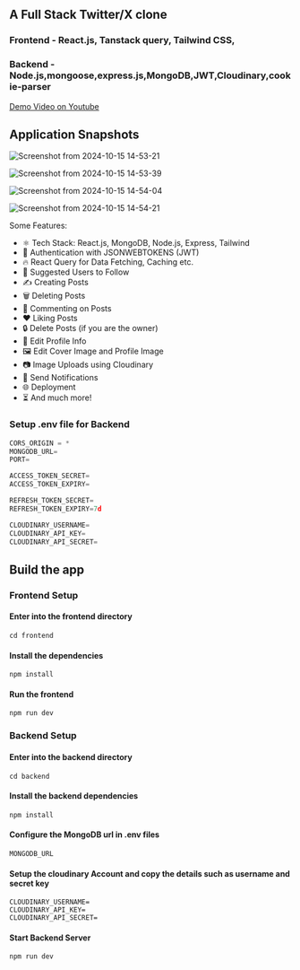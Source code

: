 ## A Full Stack Twitter/X clone


### Frontend - React.js, Tanstack query, Tailwind CSS,
### Backend - Node.js,mongoose,express.js,MongoDB,JWT,Cloudinary,cookie-parser


[Demo Video on Youtube](https://www.youtube.com/watch?v=vxokhyoUTbY&t=146s)  

## Application Snapshots 
![Screenshot from 2024-10-15 14-53-21](https://github.com/user-attachments/assets/412f95b9-2ca2-46a8-bf6a-8eb26eb3e8f9)

![Screenshot from 2024-10-15 14-53-39](https://github.com/user-attachments/assets/7b53efa3-d50c-4a1b-8418-bbe669861bbd)

![Screenshot from 2024-10-15 14-54-04](https://github.com/user-attachments/assets/990c9568-e0b7-43dd-8e62-e510eb2394f0)

![Screenshot from 2024-10-15 14-54-21](https://github.com/user-attachments/assets/d32ddf4b-0f72-422b-8a1b-3c0c66cff49a)


Some Features:

-   ⚛️ Tech Stack: React.js, MongoDB, Node.js, Express, Tailwind
-   🔐 Authentication with JSONWEBTOKENS (JWT)
-   🔥 React Query for Data Fetching, Caching etc.
-   👥 Suggested Users to Follow
-   ✍️ Creating Posts
-   🗑️ Deleting Posts
-   💬 Commenting on Posts
-   ❤️ Liking Posts
-   🔒 Delete Posts (if you are the owner)
-   📝 Edit Profile Info
-   🖼️ Edit Cover Image and Profile Image
-   📷 Image Uploads using Cloudinary
-   🔔 Send Notifications
-   🌐 Deployment
-   ⏳ And much more!

### Setup .env file for Backend

```js
CORS_ORIGIN = *
MONGODB_URL=
PORT=

ACCESS_TOKEN_SECRET=
ACCESS_TOKEN_EXPIRY=

REFRESH_TOKEN_SECRET=
REFRESH_TOKEN_EXPIRY=7d

CLOUDINARY_USERNAME=
CLOUDINARY_API_KEY=
CLOUDINARY_API_SECRET=
```

## Build the app

### Frontend Setup

#### Enter into the frontend directory
 ```shell
cd frontend
``` 
#### Install the dependencies
```shell
npm install
```

#### Run the frontend
```shell
npm run dev
```

### Backend Setup

#### Enter into the backend directory
```shell
cd backend
``` 
#### Install the backend dependencies
```shell
npm install
```

#### Configure the MongoDB url in .env files 
```shell
MONGODB_URL 
```

#### Setup the cloudinary Account and copy the details such as username and secret key 

```shell
CLOUDINARY_USERNAME=
CLOUDINARY_API_KEY=
CLOUDINARY_API_SECRET=
```

#### Start Backend Server 
```shell
npm run dev
```
